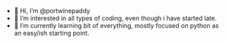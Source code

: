 - 👋 Hi, I’m @portwinepaddy
- 👀 I’m interested in all types of coding, even though i have started late.
- 🌱 I’m currently learning bit of everything, mostly focused on python as an easy/ish starting point.


<!---
portwinepaddy/portwinepaddy is a ✨ special ✨ repository because its `README.md` (this file) appears on your GitHub profile.
You can click the Preview link to take a look at your changes.
--->
